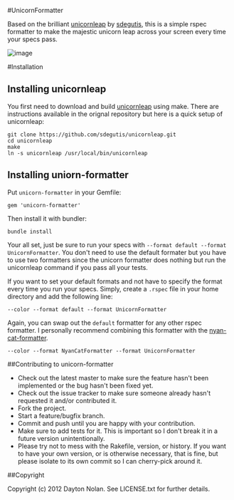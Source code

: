 #UnicornFormatter

Based on the brilliant [unicornleap](https://github.com/sdegutis/unicornleap) by [sdegutis](https://github.com/sdegutis), this is a simple rspec formatter to make the majestic unicorn leap across your screen every time your specs pass.

![image](https://s3.amazonaws.com/daytonn/screenshot.png)

#Installation

## Installing unicornleap

You first need to download and build [unicornleap](https://github.com/sdegutis/unicornleap) using make. There are instructions available in the orignal repository but here is a quick setup of unicornleap:

    git clone https://github.com/sdegutis/unicornleap.git
    cd unicornleap
    make
    ln -s unicornleap /usr/local/bin/unicornleap

## Installing uniorn-formatter

Put `unicorn-formatter` in your Gemfile:

    gem 'unicorn-formatter'

Then install it with bundler:

    bundle install

Your all set, just be sure to run your specs with `--format default --format UnicornFormatter`. You don't need to use the default formater but you have to use two formatters since the unicorn formatter does nothing but run the unicornleap command if you pass all your tests.

If you want to set your default formats and not have to specify the format every time you run your specs. Simply, create a `.rspec` file in your home directory and add the following line:

    --color --format default --format UnicornFormatter

Again, you can swap out the `default` formatter for any other rspec formatter. I personally recommend combining this formatter with the [nyan-cat-formatter](https://github.com/mattsears/nyan-cat-formatter).

    --color --format NyanCatFormatter --format UnicornFormatter

##Contributing to unicorn-formatter

* Check out the latest master to make sure the feature hasn't been implemented or the bug hasn't been fixed yet.
* Check out the issue tracker to make sure someone already hasn't requested it and/or contributed it.
* Fork the project.
* Start a feature/bugfix branch.
* Commit and push until you are happy with your contribution.
* Make sure to add tests for it. This is important so I don't break it in a future version unintentionally.
* Please try not to mess with the Rakefile, version, or history. If you want to have your own version, or is otherwise necessary, that is fine, but please isolate to its own commit so I can cherry-pick around it.

##Copyright

Copyright (c) 2012 Dayton Nolan. See LICENSE.txt for
further details.

